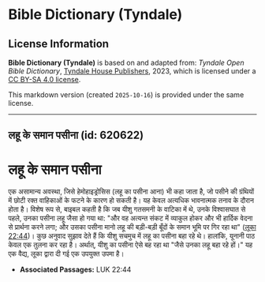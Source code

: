 # Bible Dictionary (Tyndale)

## License Information

**Bible Dictionary (Tyndale)** is based on and adapted from: _Tyndale Open Bible Dictionary_, [Tyndale House Publishers](https://tyndaleopenresources.com/), 2023, which is licensed under a [CC BY-SA 4.0 license](https://creativecommons.org/licenses/by-sa/4.0/legalcode.en).

This markdown version (created `2025-10-16`) is provided under the same license.



--------------------------------

## लहू के समान पसीना (id: 620622)

लहू के समान पसीना
=================

एक असामान्य अवस्था, जिसे हेमोहाइड्रोसिस (लहू का पसीना आना) भी कहा जाता है, जो पसीने की ग्रंथियों में छोटी रक्त वाहिकाओं के फटने के कारण हो सकती है। यह केवल अत्यधिक भावनात्मक तनाव के दौरान होता है। विशेष रूप से, बाइबल कहती है कि जब यीशु गतसमनी के वाटिका में थे, उनके विश्वासघात से पहले, उनका पसीना लहू जैसा हो गया था: "और वह अत्यन्त संकट में व्याकुल होकर और भी हार्दिक वेदना से प्रार्थना करने लगा; और उसका पसीना मानो लहू की बड़ी\-बड़ी बूँदों के समान भूमि पर गिर रहा था" ([लूका 22:44](https://ref.ly/Luke22:44))। कुछ अनुवाद सुझाव देते हैं कि यीशु सचमुच में लहू का पसीना बहा रहे थे। हालांकि, यूनानी पाठ केवल एक तुलना कर रहा है। अर्थात्, यीशु का पसीना ऐसे बह रहा था "जैसे उनका लहू बहा रहे हों।" यह एक वैद्य, लूका द्वारा दी गई एक उपयुक्त उपमा है।

* **Associated Passages:** LUK 22:44

